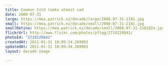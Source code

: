 ```yaml
---
title: Common Cold looks almost sad
date: 2008-07-31
large: https://mea.patrick.nz/decade/large/2008-07-31-2181.jpg
small: https://mea.patrick.nz/decade/small/2008-07-31-2181.jpg
smallRetina: https://mea.patrick.nz/decade/small/2008-07-31-2181@2x.jpg
flickrUrl: http://www.flickr.com/photos/pftqg/2719220841/
photoId: "2719220841"
createdAt: 2011-01-31 10:09:34.209003
updatedAt: 2011-01-31 10:09:34.209003
layout: decade-image

---
```


